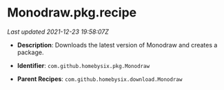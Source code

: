 # Monodraw.pkg.recipe

_Last updated 2021-12-23 19:58:07Z_

- **Description**: Downloads the latest version of Monodraw and creates a package.

- **Identifier**: `com.github.homebysix.pkg.Monodraw`

- **Parent Recipes**: `com.github.homebysix.download.Monodraw`